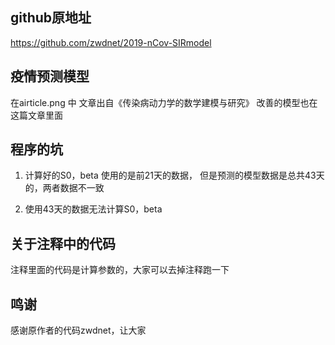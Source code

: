 ## github原地址 
https://github.com/zwdnet/2019-nCov-SIRmodel

## 疫情预测模型
在airticle.png 中
文章出自《传染病动力学的数学建模与研究》
改善的模型也在这篇文章里面

## 程序的坑

1. 计算好的S0，beta 使用的是前21天的数据，
但是预测的模型数据是总共43天的，两者数据不一致

2. 使用43天的数据无法计算S0，beta

## 关于注释中的代码
注释里面的代码是计算参数的，大家可以去掉注释跑一下

## 鸣谢 
感谢原作者的代码zwdnet，让大家
